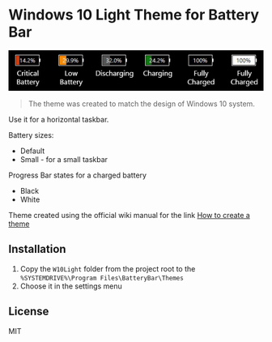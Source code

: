 # Windows 10 Light Theme for Battery Bar

<p align="left">
  <img src="./Screenshots/BatteryStatuses.jpg">
</p>

> The theme was created to match the design of Windows 10 system.

Use it for a horizontal taskbar.

Battery sizes:

- Default
- Small - for a small taskbar

Progress Bar states for a charged battery

- Black
- White

Theme created using the official wiki manual for the link [How to create a theme](http://osirisdevelopment.com/wiki/How_to_create_a_theme)

## Installation

1. Copy the `W10Light` folder from the project root to the `%SYSTEMDRIVE%\Program Files\BatteryBar\Themes`
2. Choose it in the settings menu

## License

MIT
